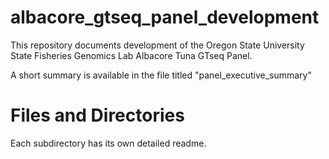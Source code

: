 # albacore_gtseq_panel_development

This repository documents development of the Oregon State University State Fisheries Genomics Lab Albacore Tuna GTseq Panel.

A short summary is available in the file titled "panel_executive_summary"

# Files and Directories

Each subdirectory has its own detailed readme.

